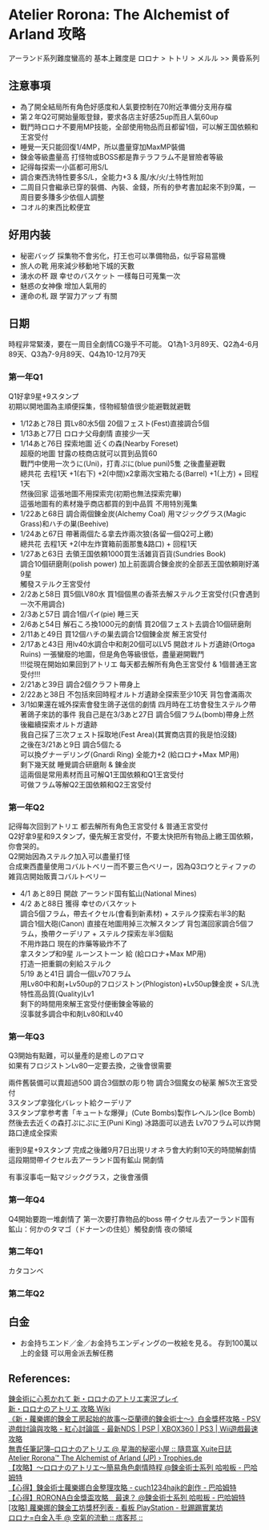 # Atelier Rorona: The Alchemist of Arland 攻略
アーランド系列難度蠻高的 基本上難度是 ロロナ > トトリ > メルル >> 黄昏系列

## 注意事項
  * 為了開全結局所有角色好感度和人氣要控制在70附近準備分支用存檔  
  * 第２年Q2可開始量販登録，要求各店主好感25up而且人氣60up
  * 戰鬥時ロロナ不要用MP技能，全部使用物品而且都留1個，可以解王国依頼和王宮受付
  * 睡覺一天只能回復1/4MP，所以盡量穿加MaxMP裝備  
  * 鍊金等級盡量高 打怪物或BOSS都是靠テラフラム不是冒險者等級  
  * 記得每探索一小區都可用S/L
  * 調合東西洗特性要多S/L，全能力+3 & 風/水/火/土特性附加
  * 二周目只會繼承已穿的裝備、內裝、金錢，所有的參考書加起來不到9萬，一周目要多賺多少依個人調整
  * コオル的東西比較便宜

## 好用内装 
  * 秘密バッグ 採集物不會劣化，打王也可以準備物品，似乎容易當機  
  * 旅人の靴 用來減少移動地下城的天數  
  * 湧水の杯 跟 幸せのバスケット 一樣每日可蒐集一次  
  * 魅惑の女神像 增加人氣用的  
  * 運命の札 跟 学習力アップ 有關  

## 日期
時程非常緊湊，要在一周目全劇情CG幾乎不可能。
Q1為1-3月89天、Q2為4-6月89天、Q3為7-9月89天、Q4為10-12月79天

### 第一年Q1
Q1好拿9星+9スタンプ  
初期以開地圖為主順便採集，怪物經驗值很少能避戰就避戰
  * 1/12あと78日 買Lv80水5個 20個フェスト(Fest)直接調合5個
  * 1/13あと77日 ロロナ父母劇情 直接少一天
  * 1/14あと76日 探索地圖 近くの森(Nearby Foreset)  
    超廢的地圖 甘露の枝商店就可以買到品質60  
    戰鬥中使用一次うに(Uni)，打青ぷに(blue puni)5隻 之後盡量避戰  
    總共花 去程1天 +1(右下) +2(中間)x2拿兩次宝箱たる(Barrel) +1(上方) + 回程1天  
    然後回家 這張地圖不用探索完(初期也無法探索完畢)  
    這張地圖有的素材幾乎商店都買的到中品質 不用特別蒐集  
  * 1/22あと68日 調合兩個錬金炭(Alchemy Coal) 用マジックグラス(Magic Grass)和ハチの巣(Beehive)
  * 1/24あと67日 帶著兩個たる拿去炸兩次狼(各留一個Q2可上繳)  
    總共花 去程1天 +2(中左炸寶箱前面那隻&路口) + 回程1天  
  * 1/27あと63日 去領王国依頼1000買生活雑貨百貨(Sundries Book)  
    調合10個研磨劑(polish power)  加上前面調合錬金炭的全部丟王国依頼剛好滿9星  
    觸發ステルク王宮受付  
  * 2/2あと58日 買5個LV80水 買1個個黒の香茶去解ステルク王宮受付(只會遇到一次不用調合)
  * 2/3あと57日 調合1個パイ(pie) 睡三天  
  * 2/6あと54日 解石ころ換1000元的劇情 買20個フェスト去調合10個研磨劑  
  * 2/11あと49日 買12個ハチの巣去調合12個錬金炭 解王宮受付  
  * 2/17あと43日 用lv40水調合中和剤20個可以LV5 開啟オルトガ遺跡(Ortoga Ruins)
  一張蠻廢的地圖，但是角色等級很低，盡量避開戰鬥  
!!!從現在開始如果回到アトリエ 每天都去解所有角色王宮受付 & 1個普通王宮受付!!!  
  * 2/21あと39日 調合2個クラフト帶身上  
  * 2/22あと38日 不包括來回時程オルトガ遺跡全探索至少10天 背包會滿兩次  
  * 3/1如果還在城外探索會發生鴿子送信的劇情 四月時在工坊會發生ステルク帶著鴿子來訪的事件
  我自己是在3/3あと27日  調合5個フラム(bomb)帶身上然後繼續探索オルトガ遺跡  
  我自己採了三次フェスト採取地(Fest Area)(其實商店買的我是怕沒錢)  
  之後在3/21あと9日 調合5個たる  
  可以換グナーデリング(Gnardi Ring) 全能力+2 (給ロロナ+Max MP用)  
  剩下幾天就 睡覺調合研磨劑 & 錬金炭  
  這兩個是常用素材而且可解Q1王国依頼和Q1王宮受付  
  可做フラム等解Q2王国依頼和Q2王宮受付  

### 第一年Q2
記得每次回到アトリエ 都去解所有角色王宮受付 & 普通王宮受付  
Q2好拿9星和9スタンプ，優先解王宮受付，不要太快把所有物品上繳王国依頼，你會哭的。  
Q2開始因為ステルク加入可以盡量打怪  
合成東西盡量使用コバルトベリー而不要三色ベリー，因為Q3ロウとティファの雑貨店開始販賣コバルトベリー
  * 4/1 あと89日 開啟 アーランド国有鉱山(National Mines)  
  * 4/2 あと88日 獲得 幸せのバスケット  
    調合5個フラム，帶去イクセル(會看到新素材) + ステルク探索右半3的點  
    調合1個大砲(Canon) 直接在地圖用掉三次解スタンプ
    背包滿回家調合5個フラム，換帶クーデリア + ステルク探索左半3個點  
    不用炸路口 現在的炸藥等級炸不了  
    拿スタンプ和9星 ルーンストーン 給 (給ロロナ+Max MP用)  
    打造一把重鋼の剣給ステルク  
    5/19 あと41日 調合一個Lv70フラム  
    用Lv80中和剤+Lv50up的フロジストン(Phlogiston)+Lv50up錬金炭 + S/L洗特性高品質(Quality)Lv1  
    剩下的時間用來解王宮受付便衝鍊金等級的  
    沒事就多調合中和剤Lv80和Lv40

### 第一年Q3
Q3開始有點難，可以量產的是癒しのアロマ  
如果有フロジストンLv80一定要去換，之後會很需要    

兩件舊裝備可以賣超過500 調合3個獣の彫り物 調合3個魔女の秘薬 解5次王宮受付  
3スタンプ拿強化バレット給クーデリア   
3スタンプ拿参考書「キュートな爆弾」(Cute Bombs)製作レヘルン(Ice Bomb)
然後去去近くの森打ぷにぷに王(Puni King) 
冰路面可以過去
Lv70フラム可以炸開路口達成全探索

衝到9星+9スタンプ 完成之後離9月7日出現リオネラ會大約剩10天的時間解劇情
這段期間帶イクセル去アーランド国有鉱山 開劇情


有事沒事屯一點マジックグラス，之後會漲價

### 第一年Q4
Q4開始要跑一堆劇情了 第一次要打靠物品的boss
帶イクセル去アーランド国有鉱山：何かのタマゴ（ドナーンの住処）觸發劇情 夜の領域


### 第二年Q1
カタコンベ

### 第二年Q2


## 白金

  * お金持ちエンド／金／お金持ちエンディングの一枚絵を見る。 
 存到100萬以上的金錢 可以用金派去解任務



## References: 
[錬金術に心惹かれて 新・ロロナのアトリエ実況プレイ](https://www.youtube.com/playlist?list=PLlGX8UJqrE05vqymFdA9yCm1B2cH3duq5)  
[新・ロロナのアトリエ 攻略 Wiki](https://wikiwiki.jp/newrorona/)  
[《新・蘿樂娜的鍊金工房起始的故事～亞蘭德的鍊金術士～》白金獎杯攻略 - PSV遊戲討論與攻略 - 紅心討論區 - 最新NDS | PSP | XBOX360 | PS3 | Wii遊戲最速攻略](http://www.isheart.com/viewthread.php?tid=146551)  
[無責任筆記簿–ロロナのアトリエ @ 星海的秘密小屋 :: 隨意窩 Xuite日誌](http://blog.xuite.net/ragunight/albelfunnyworld/40943299-%E7%84%A1%E8%B2%AC%E4%BB%BB%E7%AD%86%E8%A8%98%E7%B0%BF%E2%80%93%E3%83%AD%E3%83%AD%E3%83%8A%E3%81%AE%E3%82%A2%E3%83%88%E3%83%AA%E3%82%A8)  
[Atelier Rorona™ The Alchemist of Arland (JP) › Trophies.de](https://www.trophies.de/trophaeen/atelier-rorona-the-alchemist-of-arland-jp-29403.html)  
[【攻略】～ロロナのアトリエ～簡易角色劇情時程 @鍊金術士系列 哈啦板 - 巴哈姆特](https://forum.gamer.com.tw/Co.php?bsn=00838&sn=7550)  
[【心得】鍊金術士蘿樂娜白金整理攻略 - cuch1234hajk的創作 - 巴哈姆特](https://home.gamer.com.tw/creationDetail.php?sn=1882601)  
[【心得】RORONA白金獎盃攻略　最速？ @鍊金術士系列 哈啦板 - 巴哈姆特](https://forum.gamer.com.tw/C.php?bsn=838&snA=1795)  
[[攻略] 蘿樂娜的鍊金工坊獎杯列表 - 看板 PlayStation - 批踢踢實業坊](https://www.ptt.cc/bbs/PlayStation/M.1273766527.A.426.html)  
[ロロナ=白金入手 @ 空氣的流動 :: 痞客邦 ::](http://kiru.pixnet.net/blog/post/29523261-%E3%83%AD%E3%83%AD%E3%83%8A%3D%E7%99%BD%E9%87%91%E5%85%A5%E6%89%8B)  
